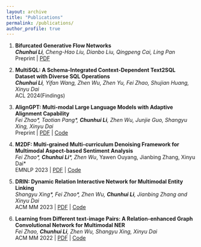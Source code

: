 ```yaml
---
layout: archive
title: "Publications"
permalink: /publications/
author_profile: true
---
```


1. **Bifurcated Generative Flow Networks** <br>
  ***Chunhui Li**, Cheng-Hao Liu, Dianbo Liu, Qingpeng Cai, Ling Pan* <br>
  Preprint | <a href="https://arxiv.org/pdf/2406.01901">PDF</a> <br>

2. **MultiSQL: A Schema-Integrated Context-Dependent Text2SQL Dataset with Diverse SQL Operations** <br>
   ***Chunhui Li**, Yifan Wang, Zhen Wu, Zhen Yu, Fei Zhao, Shujian Huang, Xinyu Dai* <br>
   ACL 2024(Findings)

3. **AlignGPT: Multi-modal Large Language Models with Adaptive Alignment Capability** <br>
   *Fei Zhao\*, Taotian Pang\*, **Chunhui Li**, Zhen Wu, Junjie Guo, Shangyu Xing, Xinyu Dai* <br>
   Preprint | <a href="https://arxiv.org/abs/2405.14129" target="_blank">PDF</a> | <a href="https://github.com/AlignGPT-VL/AlignGPT" target="_blank">Code</a>

4. **M2DF: Multi-grained Multi-curriculum Denoising Framework for Multimodal Aspect-based Sentiment Analysis** <br>
   *Fei Zhao\*, **Chunhui Li**\*, Zhen Wu*, Yawen Ouyang, Jianbing Zhang, Xinyu Dai* <br>
   EMNLP 2023 | <a href="https://aclanthology.org/2023.emnlp-main.561.pdf" target="_blank">PDF</a> | <a href="https://github.com/grandchicken/M2DF" target="_blank">Code</a>

5. **DRIN: Dynamic Relation Interactive Network for Multimodal Entity Linking** <br>
   *Shangyu Xing\*, Fei Zhao\*, Zhen Wu, **Chunhui Li**, Jianbing Zhang and Xinyu Dai* <br>
   ACM MM 2023 | <a href="https://dl.acm.org/doi/abs/10.1145/3581783.3612575" target="_blank">PDF</a> | <a href="https://github.com/starreeze/drin" target="_blank">Code</a>

6. **Learning from Different text-image Pairs: A Relation-enhanced Graph Convolutional Network for Multimodal NER** <br>
   *Fei Zhao, **Chunhui Li**, Zhen Wu, Shangyu Xing, Xinyu Dai* <br>
   ACM MM 2022 | <a href="https://dl.acm.org/doi/10.1145/3503161.3548228" target="_blank">PDF</a> | <a href="https://github.com/1429904852/R-GCN" target="_blank">Code</a>



<!-- {% if author.googlescholar %}
  You can also find my articles on <u><a href="{{author.googlescholar}}">my Google Scholar profile</a>.</u>
{% endif %}

{% include base_path %}

{% for post in site.publications reversed %}
  {% include archive-single.html %}
{% endfor %} -->
